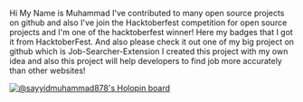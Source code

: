Hi My Name is Muhammad I've contributed to many open source projects on github and also I've join the Hacktoberfest competition for open source projects and I'm one of the hacktoberfest winner! Here my badges that I got it from HacktoberFest. And also please check it out one of my big project on github which is Job-Searcher-Extension
I created this project with my own idea and also this project will help developers to find job more accurately than other websites!

[![@sayyidmuhammad878's Holopin board](https://holopin.me/sayyidmuhammad878)](https://holopin.io/@sayyidmuhammad878)
